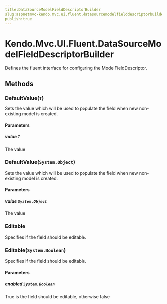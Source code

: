 ```yaml
---
title:DataSourceModelFieldDescriptorBuilder
slug:aspnetmvc-kendo.mvc.ui.fluent.datasourcemodelfielddescriptorbuilder
publish:true
---
```


# Kendo.Mvc.UI.Fluent.DataSourceModelFieldDescriptorBuilder
Defines the fluent interface for configuring the ModelFieldDescriptor.



## Methods

### DefaultValue(`T`)
Sets the value which will be used to populate the field when new non-existing model is created.


#### Parameters

##### value `T`
The value





### DefaultValue(`System.Object`)
Sets the value which will be used to populate the field when new non-existing model is created.


#### Parameters

##### value `System.Object`
The value





### Editable
Specifies if the field should be editable.





### Editable(`System.Boolean`)
Specifies if the field should be editable.


#### Parameters

##### enabled `System.Boolean`
True is the field should be editable, otherwise false






 
